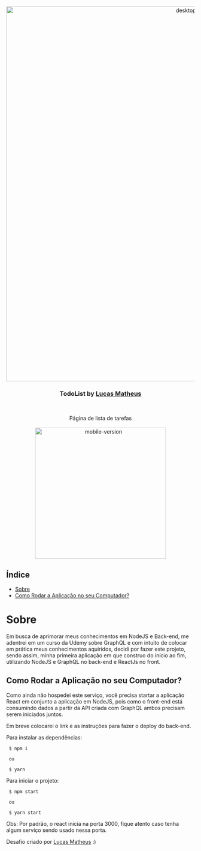 <br />
<p align="center">
    <img src="https://i.imgur.com/oVZ0sZ4.gif" alt="desktop-version" width="1000">

  <h3 align="center">TodoList by <a href="https://www.linkedin.com/in/lucasmpa/">Lucas Matheus</a></h3>
 <br />
  <p align="center">
     Página de lista de tarefas 
       <br/>
    <br/>
     <img src="https://i.imgur.com/AYMNFfJ.gif" alt="mobile-version" width="350">
  </p>
</p>

## Índice

* [Sobre](#sobre) 
* [Como Rodar a Aplicação no seu Computador?](#como-rodar-a-aplicacao-no-seu-computador) 


# Sobre
Em busca de aprimorar meus conhecimentos em NodeJS e Back-end, me adentrei em um curso da Udemy sobre GraphQL e com intuito de colocar em prática meus conhecimentos aquiridos, decidi por fazer este projeto, sendo assim, minha primeira aplicação em que construo do início ao fim, utilizando NodeJS e GraphQL no back-end e ReactJs no front.

## Como Rodar a Aplicação no seu Computador?
Como ainda não hospedei este serviço, você precisa startar a aplicação React em conjunto a aplicação em NodeJS, pois como o front-end está consumindo dados a partir da API criada com GraphQL ambos precisam serem iniciados juntos. 

Em breve colocarei o link e as instruções para fazer o deploy do back-end.


Para instalar as dependências:

```
 $ npm i
 
 ou
 
 $ yarn
```

Para iniciar o projeto:
```
 $ npm start
 
 ou
 
 $ yarn start
```
Obs: Por padrão, o react inicia na porta 3000, fique atento caso tenha algum serviço sendo usado nessa porta.


Desafio criado por  <a href="https://www.linkedin.com/in/lucasmpa/">Lucas Matheus</a> :)
